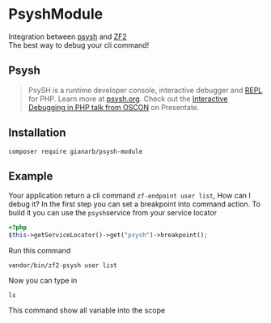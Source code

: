 # PsyshModule
Integration between [psysh](https://github.com/bobthecow/psysh) and [ZF2](https://github.com/zendframework/zf2)  
The best way to debug your cli command!

## Psysh
> PsySH is a runtime developer console, interactive debugger and [REPL](http://en.wikipedia.org/wiki/Read%E2%80%93eval%E2%80%93print_loop) for PHP.
> Learn more at [psysh.org](http://psysh.org/). Check out the [Interactive Debugging in PHP talk from OSCON](https://presentate.com/bobthecow/talks/php-for-pirates) on Presentate.

## Installation
```
composer require gianarb/psysh-module
```

## Example
Your application return a cli command `zf-endpoint user list`, How can I debug it?
In the first step you can set a breakpoint into command action. To build it you can use the `psysh`service from your service locator
```php
<?php
$this->getServiceLocator()->get("psysh")->breakpoint();
```
Run this command
```
vendor/bin/zf2-psysh user list
```
Now you can type in
```
ls
```
This command show all variable into the scope
